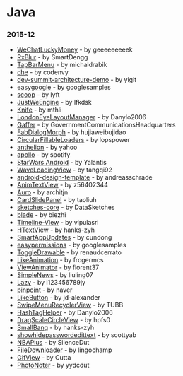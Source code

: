 # Java

### 2015-12
- [WeChatLuckyMoney](https://github.com/geeeeeeeeek/WeChatLuckyMoney) - by geeeeeeeeek
- [RxBlur](https://github.com/SmartDengg/RxBlur) - by SmartDengg
- [TapBarMenu](https://github.com/michaldrabik/TapBarMenu) - by michaldrabik
- [che](https://github.com/codenvy/che) - by codenvy
- [dev-summit-architecture-demo](https://github.com/yigit/dev-summit-architecture-demo) - by yigit
- [easygoogle](https://github.com/googlesamples/easygoogle) - by googlesamples
- [scoop](https://github.com/lyft/scoop) - by lyft
- [JustWeEngine](https://github.com/lfkdsk/JustWeEngine) - by lfkdsk
- [Knife](https://github.com/mthli/Knife) - by mthli
- [LondonEyeLayoutManager](https://github.com/Danylo2006/LondonEyeLayoutManager) - by Danylo2006
- [Gaffer](https://github.com/GovernmentCommunicationsHeadquarters/Gaffer) - by GovernmentCommunicationsHeadquarters
- [FabDialogMorph](https://github.com/hujiaweibujidao/FabDialogMorph) - by hujiaweibujidao
- [CircularFillableLoaders](https://github.com/lopspower/CircularFillableLoaders) - by lopspower
- [anthelion](https://github.com/yahoo/anthelion) - by yahoo
- [apollo](https://github.com/spotify/apollo) - by spotify
- [StarWars.Android](https://github.com/Yalantis/StarWars.Android) - by Yalantis
- [WaveLoadingView](https://github.com/tangqi92/WaveLoadingView) - by tangqi92
- [android-design-template](https://github.com/andreasschrade/android-design-template) - by andreasschrade
- [AnimTextView](https://github.com/z56402344/AnimTextView) - by z56402344
- [Auro](https://github.com/architjn/Auro) - by architjn
- [CardSlidePanel](https://github.com/taoliuh/CardSlidePanel) - by taoliuh
- [sketches-core](https://github.com/DataSketches/sketches-core) - by DataSketches
- [blade](https://github.com/biezhi/blade) - by biezhi
- [Timeline-View](https://github.com/vipulasri/Timeline-View) - by vipulasri
- [HTextView](https://github.com/hanks-zyh/HTextView) - by hanks-zyh
- [SmartAppUpdates](https://github.com/cundong/SmartAppUpdates) - by cundong
- [easypermissions](https://github.com/googlesamples/easypermissions) - by googlesamples
- [ToggleDrawable](https://github.com/renaudcerrato/ToggleDrawable) - by renaudcerrato
- [LikeAnimation](https://github.com/frogermcs/LikeAnimation) - by frogermcs
- [ViewAnimator](https://github.com/florent37/ViewAnimator) - by florent37
- [SimpleNews](https://github.com/liuling07/SimpleNews) - by liuling07
- [Lazy](https://github.com/l123456789jy/Lazy) - by l123456789jy
- [pinpoint](https://github.com/naver/pinpoint) - by naver
- [LikeButton](https://github.com/jd-alexander/LikeButton) - by jd-alexander
- [SwipeMenuRecyclerView](https://github.com/TUBB/SwipeMenuRecyclerView) - by TUBB
- [HashTagHelper](https://github.com/Danylo2006/HashTagHelper) - by Danylo2006
- [DragScaleCircleView](https://github.com/hpfs0/DragScaleCircleView) - by hpfs0
- [SmallBang](https://github.com/hanks-zyh/SmallBang) - by hanks-zyh
- [showhidepasswordedittext](https://github.com/scottyab/showhidepasswordedittext) - by scottyab
- [NBAPlus](https://github.com/SilenceDut/NBAPlus) - by SilenceDut
- [FileDownloader](https://github.com/lingochamp/FileDownloader) - by lingochamp
- [GifView](https://github.com/Cutta/GifView) - by Cutta
- [PhotoNoter](https://github.com/yydcdut/PhotoNoter) - by yydcdut
